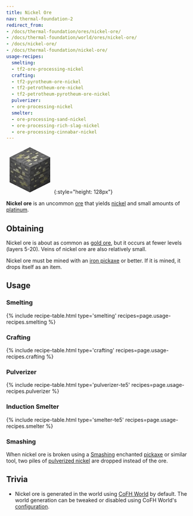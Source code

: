 ```yaml
---
title: Nickel Ore
nav: thermal-foundation-2
redirect_from:
- /docs/thermal-foundation/ores/nickel-ore/
- /docs/thermal-foundation/world/ores/nickel-ore/
- /docs/nickel-ore/
- /docs/thermal-foundation/nickel-ore/
usage-recipes:
  smelting:
  - tf2-ore-processing-nickel
  crafting:
  - tf2-pyrotheum-ore-nickel
  - tf2-petrotheum-ore-nickel
  - tf2-petrotheum-pyrotheum-ore-nickel
  pulverizer:
  - ore-processing-nickel
  smelter:
  - ore-processing-sand-nickel
  - ore-processing-rich-slag-nickel
  - ore-processing-cinnabar-nickel
---
```


![Nickel ore](/assets/images/thermal-foundation/ore-nickel.png){:style="height: 128px"}


**Nickel ore** is an uncommon [ore](https://minecraft.gamepedia.com/Ore) that
yields [nickel](/docs/thermal-foundation-2/nickel-ingot/) and small amounts of
[platinum](/docs/thermal-foundation-2/platinum-ingot/).


Obtaining
---------

Nickel ore is about as common as [gold
ore](https://minecraft.gamepedia.com/Gold_Ore), but it occurs at fewer levels
(layers 5-20). Veins of nickel ore are also relatively small.

Nickel ore must be mined with an [iron
pickaxe](https://minecraft.gamepedia.com/Pickaxe) or better. If it is mined, it
drops itself as an item.


Usage
-----

### Smelting
{% include recipe-table.html type='smelting' recipes=page.usage-recipes.smelting %}

### Crafting
{% include recipe-table.html type='crafting' recipes=page.usage-recipes.crafting %}

### Pulverizer
{% include recipe-table.html type='pulverizer-te5' recipes=page.usage-recipes.pulverizer %}

### Induction Smelter
{% include recipe-table.html type='smelter-te5' recipes=page.usage-recipes.smelter %}

### Smashing
When nickel ore is broken using a [Smashing](/docs/cofh-core-4/smashing/)
enchanted [pickaxe](https://minecraft.gamepedia.com/Pickaxe) or similar tool,
two piles of [pulverized nickel](/docs/thermal-foundation-2/pulverized-nickel/)
are dropped instead of the ore.


Trivia
------

* Nickel ore is generated in the world using [CoFH World](/docs/cofh-world/) by
  default. The world generation can be tweaked or disabled using CoFH World's
  [configuration](/docs/cofh-world/world-generator-configuration/).
